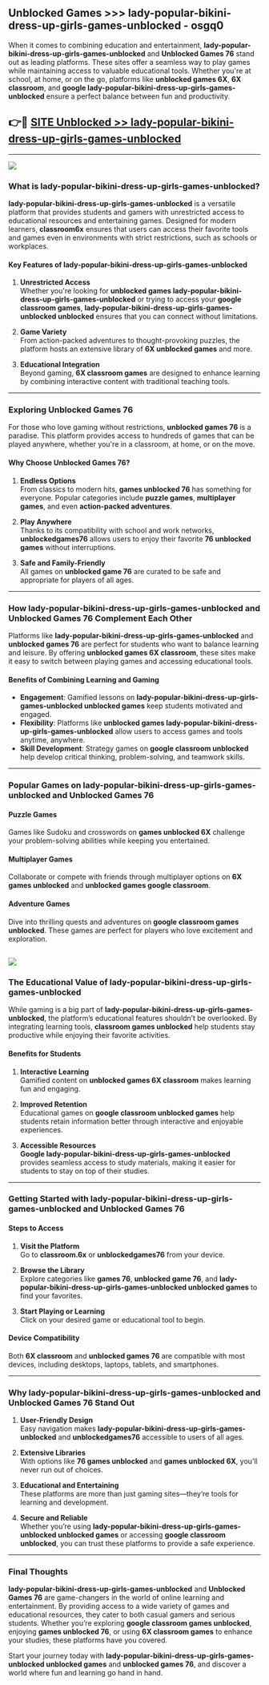 ## Unblocked Games >>> lady-popular-bikini-dress-up-girls-games-unblocked - osgq0 

When it comes to combining education and entertainment, **lady-popular-bikini-dress-up-girls-games-unblocked** and **Unblocked Games 76** stand out as leading platforms. These sites offer a seamless way to play games while maintaining access to valuable educational tools. Whether you're at school, at home, or on the go, platforms like **unblocked games 6X**, **6X classroom**, and **google lady-popular-bikini-dress-up-girls-games-unblocked** ensure a perfect balance between fun and productivity.
## 👉🔴 [SITE Unblocked >> lady-popular-bikini-dress-up-girls-games-unblocked](http://unblockedgames.edu.pl?title=lady-popular-bikini-dress-up-girls-games-unblocked&ref=24J)
---
<a href="http://unblockedgames.edu.pl?title=lady-popular-bikini-dress-up-girls-games-unblocked&ref=24J/"><img src="https://github.com/user-attachments/assets/438f12ca-57a4-47a3-8ead-c64da593a1e5"/></a>
### What is lady-popular-bikini-dress-up-girls-games-unblocked?  

**lady-popular-bikini-dress-up-girls-games-unblocked** is a versatile platform that provides students and gamers with unrestricted access to educational resources and entertaining games. Designed for modern learners, **classroom6x** ensures that users can access their favorite tools and games even in environments with strict restrictions, such as schools or workplaces.  

#### Key Features of lady-popular-bikini-dress-up-girls-games-unblocked  

1. **Unrestricted Access**  
   Whether you're looking for **unblocked games lady-popular-bikini-dress-up-girls-games-unblocked** or trying to access your **google classroom games**, **lady-popular-bikini-dress-up-girls-games-unblocked unblocked** ensures that you can connect without limitations.  

2. **Game Variety**  
   From action-packed adventures to thought-provoking puzzles, the platform hosts an extensive library of **6X unblocked games** and more.  

3. **Educational Integration**  
   Beyond gaming, **6X classroom games** are designed to enhance learning by combining interactive content with traditional teaching tools.  



---

### Exploring Unblocked Games 76  

For those who love gaming without restrictions, **unblocked games 76** is a paradise. This platform provides access to hundreds of games that can be played anywhere, whether you're in a classroom, at home, or on the move.  

#### Why Choose Unblocked Games 76?  

1. **Endless Options**  
   From classics to modern hits, **games unblocked 76** has something for everyone. Popular categories include **puzzle games**, **multiplayer games**, and even **action-packed adventures**.  

2. **Play Anywhere**  
   Thanks to its compatibility with school and work networks, **unblockedgames76** allows users to enjoy their favorite **76 unblocked games** without interruptions.  

3. **Safe and Family-Friendly**  
   All games on **unblocked game 76** are curated to be safe and appropriate for players of all ages.  

---

### How lady-popular-bikini-dress-up-girls-games-unblocked and Unblocked Games 76 Complement Each Other  

Platforms like **lady-popular-bikini-dress-up-girls-games-unblocked** and **unblocked games 76** are perfect for students who want to balance learning and leisure. By offering **unblocked games 6X classroom**, these sites make it easy to switch between playing games and accessing educational tools.  

#### Benefits of Combining Learning and Gaming  

- **Engagement**: Gamified lessons on **lady-popular-bikini-dress-up-girls-games-unblocked unblocked games** keep students motivated and engaged.  
- **Flexibility**: Platforms like **unblocked games lady-popular-bikini-dress-up-girls-games-unblocked** allow users to access games and tools anytime, anywhere.  
- **Skill Development**: Strategy games on **google classroom unblocked** help develop critical thinking, problem-solving, and teamwork skills.  

---

### Popular Games on lady-popular-bikini-dress-up-girls-games-unblocked and Unblocked Games 76  

#### Puzzle Games  

Games like Sudoku and crosswords on **games unblocked 6X** challenge your problem-solving abilities while keeping you entertained.  

#### Multiplayer Games  

Collaborate or compete with friends through multiplayer options on **6X games unblocked** and **unblocked games google classroom**.  

#### Adventure Games  

Dive into thrilling quests and adventures on **google classroom games unblocked**. These games are perfect for players who love excitement and exploration.  

<a href="http://download.freeplayer.one?title=lady-popular-bikini-dress-up-girls-games-unblocked&ref=23D/"><img src="https://github.com/user-attachments/assets/fe0c3e91-c8e1-489c-acf0-e2f614c12fb8"/></a>
---

### The Educational Value of lady-popular-bikini-dress-up-girls-games-unblocked  

While gaming is a big part of **lady-popular-bikini-dress-up-girls-games-unblocked**, the platform’s educational features shouldn’t be overlooked. By integrating learning tools, **classroom games unblocked** help students stay productive while enjoying their favorite activities.  

#### Benefits for Students  

1. **Interactive Learning**  
   Gamified content on **unblocked games 6X classroom** makes learning fun and engaging.  

2. **Improved Retention**  
   Educational games on **google classroom unblocked games** help students retain information better through interactive and enjoyable experiences.  

3. **Accessible Resources**  
   **Google lady-popular-bikini-dress-up-girls-games-unblocked** provides seamless access to study materials, making it easier for students to stay on top of their studies.  

---

### Getting Started with lady-popular-bikini-dress-up-girls-games-unblocked and Unblocked Games 76  

#### Steps to Access  

1. **Visit the Platform**  
   Go to **classroom.6x** or **unblockedgames76** from your device.  

2. **Browse the Library**  
   Explore categories like **games 76**, **unblocked game 76**, and **lady-popular-bikini-dress-up-girls-games-unblocked unblocked games** to find your favorites.  

3. **Start Playing or Learning**  
   Click on your desired game or educational tool to begin.  

#### Device Compatibility  

Both **6X classroom** and **unblocked games 76** are compatible with most devices, including desktops, laptops, tablets, and smartphones.  

---

### Why lady-popular-bikini-dress-up-girls-games-unblocked and Unblocked Games 76 Stand Out  

1. **User-Friendly Design**  
   Easy navigation makes **lady-popular-bikini-dress-up-girls-games-unblocked** and **unblockedgames76** accessible to users of all ages.  

2. **Extensive Libraries**  
   With options like **76 games unblocked** and **games unblocked 6X**, you’ll never run out of choices.  

3. **Educational and Entertaining**  
   These platforms are more than just gaming sites—they’re tools for learning and development.  

4. **Secure and Reliable**  
   Whether you’re using **lady-popular-bikini-dress-up-girls-games-unblocked unblocked games** or accessing **google classroom unblocked**, you can trust these platforms to provide a safe experience.  

---

### Final Thoughts  

**lady-popular-bikini-dress-up-girls-games-unblocked** and **Unblocked Games 76** are game-changers in the world of online learning and entertainment. By providing access to a wide variety of games and educational resources, they cater to both casual gamers and serious students. Whether you’re exploring **google classroom games unblocked**, enjoying **games unblocked 76**, or using **6X classroom games** to enhance your studies, these platforms have you covered.  

Start your journey today with **lady-popular-bikini-dress-up-girls-games-unblocked unblocked games** and **unblocked games 76**, and discover a world where fun and learning go hand in hand.  